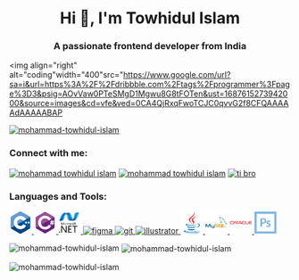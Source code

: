 <h1 align="center">Hi 👋, I'm Towhidul Islam</h1>
<h3 align="center">A passionate frontend developer from India</h3>

<img align="right" alt="coding"width="400"src="https://www.google.com/url?sa=i&url=https%3A%2F%2Fdribbble.com%2Ftags%2Fprogrammer%3Fpage%3D3&psig=AOvVaw0PTeSMgD1Mgwu8G8tFOTen&ust=1687615273942000&source=images&cd=vfe&ved=0CA4QjRxqFwoTCJC0qvvG2f8CFQAAAAAdAAAAABAP

<p align="left"> <a href="https://github.com/ryo-ma/github-profile-trophy"><img src="https://github-profile-trophy.vercel.app/?username=mohammad-towhidul-islam" alt="mohammad-towhidul-islam" /></a> </p>

<h3 align="left">Connect with me:</h3>
<p align="left">
<a href="https://fb.com/mohammad towhidul islam" target="blank"><img align="center" src="https://raw.githubusercontent.com/rahuldkjain/github-profile-readme-generator/master/src/images/icons/Social/facebook.svg" alt="mohammad towhidul islam" height="30" width="40" /></a>
<a href="https://instagram.com/mohammad towhidul islam" target="blank"><img align="center" src="https://raw.githubusercontent.com/rahuldkjain/github-profile-readme-generator/master/src/images/icons/Social/instagram.svg" alt="mohammad towhidul islam" height="30" width="40" /></a>
<a href="https://www.youtube.com/c/ti bro" target="blank"><img align="center" src="https://raw.githubusercontent.com/rahuldkjain/github-profile-readme-generator/master/src/images/icons/Social/youtube.svg" alt="ti bro" height="30" width="40" /></a>
</p>

<h3 align="left">Languages and Tools:</h3>
<p align="left"> <a href="https://www.w3schools.com/cpp/" target="_blank" rel="noreferrer"> <img src="https://raw.githubusercontent.com/devicons/devicon/master/icons/cplusplus/cplusplus-original.svg" alt="cplusplus" width="40" height="40"/> </a> <a href="https://www.w3schools.com/cs/" target="_blank" rel="noreferrer"> <img src="https://raw.githubusercontent.com/devicons/devicon/master/icons/csharp/csharp-original.svg" alt="csharp" width="40" height="40"/> </a> <a href="https://dotnet.microsoft.com/" target="_blank" rel="noreferrer"> <img src="https://raw.githubusercontent.com/devicons/devicon/master/icons/dot-net/dot-net-original-wordmark.svg" alt="dotnet" width="40" height="40"/> </a> <a href="https://www.figma.com/" target="_blank" rel="noreferrer"> <img src="https://www.vectorlogo.zone/logos/figma/figma-icon.svg" alt="figma" width="40" height="40"/> </a> <a href="https://git-scm.com/" target="_blank" rel="noreferrer"> <img src="https://www.vectorlogo.zone/logos/git-scm/git-scm-icon.svg" alt="git" width="40" height="40"/> </a> <a href="https://www.adobe.com/in/products/illustrator.html" target="_blank" rel="noreferrer"> <img src="https://www.vectorlogo.zone/logos/adobe_illustrator/adobe_illustrator-icon.svg" alt="illustrator" width="40" height="40"/> </a> <a href="https://www.java.com" target="_blank" rel="noreferrer"> <img src="https://raw.githubusercontent.com/devicons/devicon/master/icons/java/java-original.svg" alt="java" width="40" height="40"/> </a> <a href="https://www.mysql.com/" target="_blank" rel="noreferrer"> <img src="https://raw.githubusercontent.com/devicons/devicon/master/icons/mysql/mysql-original-wordmark.svg" alt="mysql" width="40" height="40"/> </a> <a href="https://www.oracle.com/" target="_blank" rel="noreferrer"> <img src="https://raw.githubusercontent.com/devicons/devicon/master/icons/oracle/oracle-original.svg" alt="oracle" width="40" height="40"/> </a> <a href="https://www.photoshop.com/en" target="_blank" rel="noreferrer"> <img src="https://raw.githubusercontent.com/devicons/devicon/master/icons/photoshop/photoshop-line.svg" alt="photoshop" width="40" height="40"/> </a> </p>

<p><img align="left" src="https://github-readme-stats.vercel.app/api/top-langs?username=mohammad-towhidul-islam&show_icons=true&locale=en&layout=compact" alt="mohammad-towhidul-islam" /></p>

<p>&nbsp;<img align="center" src="https://github-readme-stats.vercel.app/api?username=mohammad-towhidul-islam&show_icons=true&locale=en" alt="mohammad-towhidul-islam" /></p>

<p><img align="center" src="https://github-readme-streak-stats.herokuapp.com/?user=mohammad-towhidul-islam&" alt="mohammad-towhidul-islam" /></p>
